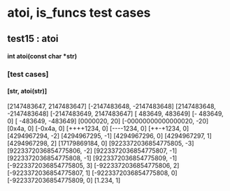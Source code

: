 # atoi, is_funcs test cases
## test15 : atoi
#### int atoi(const char *str)

### [test cases]
#### [str,	atoi(str)]
[2147483647,	2147483647]
[-2147483648,	-2147483648]
[2147483648,	-2147483648]
[-2147483649,	2147483647]
[   483649,	483649]
[-  483649,	0]
[   -483649,	-483649]
[0000020,	20]
[-00000000000000020,	-20]
[0x4a,	0]
[-0x4a,	0]
[++++1234,	0]
[----1234,	0]
[++-+1234,	0]
[4294967294,	-2]
[4294967295,	-1]
[4294967296,	0]
[4294967297,	1]
[4294967298,	2]
[17179869184,	0]
[9223372036854775805,	-3]
[9223372036854775806,	-2]
[9223372036854775807,	-1]
[9223372036854775808,	-1]
[9223372036854775809,	-1]
[-9223372036854775805,	3]
[-9223372036854775806,	2]
[-9223372036854775807,	1]
[-9223372036854775808,	0]
[-9223372036854775809,	0]
[1.234,	1]
